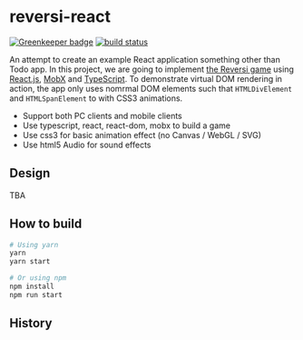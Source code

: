 # reversi-react

[![Greenkeeper badge](https://badges.greenkeeper.io/shuntksh/reversi-react.svg)](https://greenkeeper.io/)
[![build status](https://travis-ci.org/shuntksh/reversi-react.svg?branch=master)](https://travis-ci.org/shuntksh/reversi-react)

An attempt to create an example React application something other than Todo app. In this project, we are going to implement [the Reversi game](https://en.wikipedia.org/wiki/Reversi) using [React.js](https://facebook.github.io/react/), [MobX](https://mobx.js.org/) and [TypeScript](http://www.typescriptlang.org/). To demonstrate virtual DOM rendering in action, the app only uses nomrmal DOM elements such that `HTMLDivElement` and `HTMLSpanElement` to with CSS3 animations.

- Support both PC clients and mobile clients
- Use typescript, react, react-dom, mobx to build a game
- Use css3 for basic animation effect (no Canvas / WebGL / SVG)
- Use html5 Audio for sound effects

## Design

TBA

## How to build

```bash
# Using yarn
yarn
yarn start

# Or using npm
npm install
npm run start
```

## History
